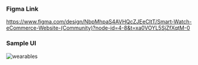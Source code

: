 ### Figma Link
https://www.figma.com/design/NbpMhpaS4AVHQcZJEeCltT/Smart-Watch-eCommerce-Website-(Community)?node-id=4-8&t=xa0VOYL5SjZfXqtM-0

### Sample UI
![wearables](https://github.com/user-attachments/assets/8995b614-a63b-4bb6-b8e7-5dcf126720ee)
